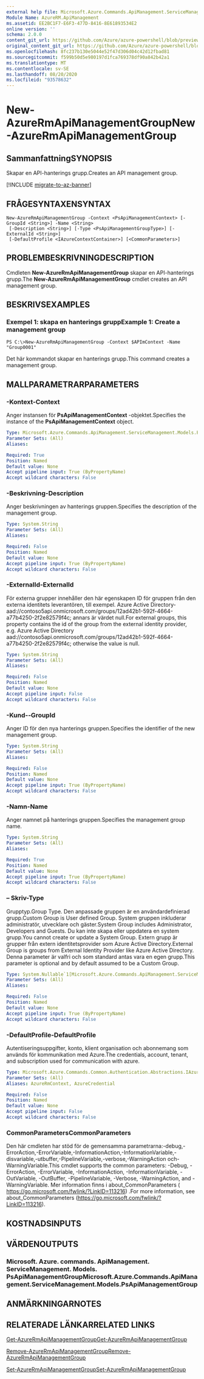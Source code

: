 ```yaml
---
external help file: Microsoft.Azure.Commands.ApiManagement.ServiceManagement.dll-Help.xml
Module Name: AzureRM.ApiManagement
ms.assetid: EE2BC1F7-E6F3-477D-8416-8E61893534E2
online version: ''
schema: 2.0.0
content_git_url: https://github.com/Azure/azure-powershell/blob/preview/src/ResourceManager/ApiManagement/Commands.ApiManagement/help/New-AzureRmApiManagementGroup.md
original_content_git_url: https://github.com/Azure/azure-powershell/blob/preview/src/ResourceManager/ApiManagement/Commands.ApiManagement/help/New-AzureRmApiManagementGroup.md
ms.openlocfilehash: 8fc237b130e5044e52f47d306d04c42d12fbad81
ms.sourcegitcommit: f599b50d5e980197d1fca769378df90a842b42a1
ms.translationtype: MT
ms.contentlocale: sv-SE
ms.lasthandoff: 08/20/2020
ms.locfileid: "93578632"
---
```

# <span data-ttu-id="17d12-101">New-AzureRmApiManagementGroup</span><span class="sxs-lookup"><span data-stu-id="17d12-101">New-AzureRmApiManagementGroup</span></span>

## <span data-ttu-id="17d12-102">Sammanfattning</span><span class="sxs-lookup"><span data-stu-id="17d12-102">SYNOPSIS</span></span>
<span data-ttu-id="17d12-103">Skapar en API-hanterings grupp.</span><span class="sxs-lookup"><span data-stu-id="17d12-103">Creates an API management group.</span></span>

[!INCLUDE [migrate-to-az-banner](../../includes/migrate-to-az-banner.md)]

## <span data-ttu-id="17d12-104">FRÅGESYNTAXEN</span><span class="sxs-lookup"><span data-stu-id="17d12-104">SYNTAX</span></span>

```
New-AzureRmApiManagementGroup -Context <PsApiManagementContext> [-GroupId <String>] -Name <String>
 [-Description <String>] [-Type <PsApiManagementGroupType>] [-ExternalId <String>]
 [-DefaultProfile <IAzureContextContainer>] [<CommonParameters>]
```

## <span data-ttu-id="17d12-105">PROBLEMBESKRIVNING</span><span class="sxs-lookup"><span data-stu-id="17d12-105">DESCRIPTION</span></span>
<span data-ttu-id="17d12-106">Cmdleten **New-AzureRmApiManagementGroup** skapar en API-hanterings grupp.</span><span class="sxs-lookup"><span data-stu-id="17d12-106">The **New-AzureRmApiManagementGroup** cmdlet creates an API management group.</span></span>

## <span data-ttu-id="17d12-107">BESKRIVS</span><span class="sxs-lookup"><span data-stu-id="17d12-107">EXAMPLES</span></span>

### <span data-ttu-id="17d12-108">Exempel 1: skapa en hanterings grupp</span><span class="sxs-lookup"><span data-stu-id="17d12-108">Example 1: Create a management group</span></span>
```
PS C:\>New-AzureRmApiManagementGroup -Context $APImContext -Name "Group0001"
```

<span data-ttu-id="17d12-109">Det här kommandot skapar en hanterings grupp.</span><span class="sxs-lookup"><span data-stu-id="17d12-109">This command creates a management group.</span></span>

## <span data-ttu-id="17d12-110">MALLPARAMETRAR</span><span class="sxs-lookup"><span data-stu-id="17d12-110">PARAMETERS</span></span>

### <span data-ttu-id="17d12-111">-Kontext</span><span class="sxs-lookup"><span data-stu-id="17d12-111">-Context</span></span>
<span data-ttu-id="17d12-112">Anger instansen för **PsApiManagementContext** -objektet.</span><span class="sxs-lookup"><span data-stu-id="17d12-112">Specifies the instance of the **PsApiManagementContext** object.</span></span>

```yaml
Type: Microsoft.Azure.Commands.ApiManagement.ServiceManagement.Models.PsApiManagementContext
Parameter Sets: (All)
Aliases: 

Required: True
Position: Named
Default value: None
Accept pipeline input: True (ByPropertyName)
Accept wildcard characters: False
```

### <span data-ttu-id="17d12-113">-Beskrivning</span><span class="sxs-lookup"><span data-stu-id="17d12-113">-Description</span></span>
<span data-ttu-id="17d12-114">Anger beskrivningen av hanterings gruppen.</span><span class="sxs-lookup"><span data-stu-id="17d12-114">Specifies the description of the management group.</span></span>

```yaml
Type: System.String
Parameter Sets: (All)
Aliases: 

Required: False
Position: Named
Default value: None
Accept pipeline input: True (ByPropertyName)
Accept wildcard characters: False
```

### <span data-ttu-id="17d12-115">-ExternalId</span><span class="sxs-lookup"><span data-stu-id="17d12-115">-ExternalId</span></span>
<span data-ttu-id="17d12-116">För externa grupper innehåller den här egenskapen ID för gruppen från den externa identitets leverantören, till exempel. Azure Active Directory-aad://contoso5api.onmicrosoft.com/groups/12ad42b1-592f-4664-a77b4250-2f2e82579f4c; annars är värdet null.</span><span class="sxs-lookup"><span data-stu-id="17d12-116">For external groups, this property contains the id of the group from the external identity provider, e.g. Azure Active Directory aad://contoso5api.onmicrosoft.com/groups/12ad42b1-592f-4664-a77b4250-2f2e82579f4c; otherwise the value is null.</span></span>

```yaml
Type: System.String
Parameter Sets: (All)
Aliases: 

Required: False
Position: Named
Default value: None
Accept pipeline input: False
Accept wildcard characters: False
```

### <span data-ttu-id="17d12-117">-Kund-</span><span class="sxs-lookup"><span data-stu-id="17d12-117">-GroupId</span></span>
<span data-ttu-id="17d12-118">Anger ID för den nya hanterings gruppen.</span><span class="sxs-lookup"><span data-stu-id="17d12-118">Specifies the identifier of the new management group.</span></span>

```yaml
Type: System.String
Parameter Sets: (All)
Aliases: 

Required: False
Position: Named
Default value: None
Accept pipeline input: True (ByPropertyName)
Accept wildcard characters: False
```

### <span data-ttu-id="17d12-119">-Namn</span><span class="sxs-lookup"><span data-stu-id="17d12-119">-Name</span></span>
<span data-ttu-id="17d12-120">Anger namnet på hanterings gruppen.</span><span class="sxs-lookup"><span data-stu-id="17d12-120">Specifies the management group name.</span></span>

```yaml
Type: System.String
Parameter Sets: (All)
Aliases: 

Required: True
Position: Named
Default value: None
Accept pipeline input: True (ByPropertyName)
Accept wildcard characters: False
```

### <span data-ttu-id="17d12-121">– Skriv</span><span class="sxs-lookup"><span data-stu-id="17d12-121">-Type</span></span>
<span data-ttu-id="17d12-122">Grupptyp.</span><span class="sxs-lookup"><span data-stu-id="17d12-122">Group Type.</span></span> <span data-ttu-id="17d12-123">Den anpassade gruppen är en användardefinierad grupp.</span><span class="sxs-lookup"><span data-stu-id="17d12-123">Custom Group is User defined Group.</span></span> <span data-ttu-id="17d12-124">System gruppen inkluderar administratör, utvecklare och gäster.</span><span class="sxs-lookup"><span data-stu-id="17d12-124">System Group includes Administrator, Developers and Guests.</span></span> <span data-ttu-id="17d12-125">Du kan inte skapa eller uppdatera en system grupp.</span><span class="sxs-lookup"><span data-stu-id="17d12-125">You cannot create or update a System Group.</span></span>  <span data-ttu-id="17d12-126">Extern grupp är grupper från extern identitetsprovider som Azure Active Directory.</span><span class="sxs-lookup"><span data-stu-id="17d12-126">External Group is groups from External Identity Provider like Azure Active Directory.</span></span> <span data-ttu-id="17d12-127">Denna parameter är valfri och som standard antas vara en egen grupp.</span><span class="sxs-lookup"><span data-stu-id="17d12-127">This parameter is optional and by default assumed to be a Custom Group.</span></span>

```yaml
Type: System.Nullable`1[Microsoft.Azure.Commands.ApiManagement.ServiceManagement.Models.PsApiManagementGroupType]
Parameter Sets: (All)
Aliases: 

Required: False
Position: Named
Default value: None
Accept pipeline input: True (ByPropertyName)
Accept wildcard characters: False
```

### <span data-ttu-id="17d12-128">-DefaultProfile</span><span class="sxs-lookup"><span data-stu-id="17d12-128">-DefaultProfile</span></span>
<span data-ttu-id="17d12-129">Autentiseringsuppgifter, konto, klient organisation och abonnemang som används för kommunikation med Azure.</span><span class="sxs-lookup"><span data-stu-id="17d12-129">The credentials, account, tenant, and subscription used for communication with azure.</span></span>

```yaml
Type: Microsoft.Azure.Commands.Common.Authentication.Abstractions.IAzureContextContainer
Parameter Sets: (All)
Aliases: AzureRmContext, AzureCredential

Required: False
Position: Named
Default value: None
Accept pipeline input: False
Accept wildcard characters: False
```

### <span data-ttu-id="17d12-130">CommonParameters</span><span class="sxs-lookup"><span data-stu-id="17d12-130">CommonParameters</span></span>
<span data-ttu-id="17d12-131">Den här cmdleten har stöd för de gemensamma parametrarna:-debug,-ErrorAction,-ErrorVariable,-InformationAction,-InformationVariable,-disvariable,-utbuffer,-PipelineVariable,-verbose,-WarningAction och-WarningVariable.</span><span class="sxs-lookup"><span data-stu-id="17d12-131">This cmdlet supports the common parameters: -Debug, -ErrorAction, -ErrorVariable, -InformationAction, -InformationVariable, -OutVariable, -OutBuffer, -PipelineVariable, -Verbose, -WarningAction, and -WarningVariable.</span></span> <span data-ttu-id="17d12-132">Mer information finns i about_CommonParameters ( https://go.microsoft.com/fwlink/?LinkID=113216) .</span><span class="sxs-lookup"><span data-stu-id="17d12-132">For more information, see about_CommonParameters (https://go.microsoft.com/fwlink/?LinkID=113216).</span></span>

## <span data-ttu-id="17d12-133">KOSTNADS</span><span class="sxs-lookup"><span data-stu-id="17d12-133">INPUTS</span></span>

## <span data-ttu-id="17d12-134">VÄRDEN</span><span class="sxs-lookup"><span data-stu-id="17d12-134">OUTPUTS</span></span>

### <span data-ttu-id="17d12-135">Microsoft. Azure. commands. ApiManagement. ServiceManagement. Models. PsApiManagementGroup</span><span class="sxs-lookup"><span data-stu-id="17d12-135">Microsoft.Azure.Commands.ApiManagement.ServiceManagement.Models.PsApiManagementGroup</span></span>

## <span data-ttu-id="17d12-136">ANMÄRKNINGAR</span><span class="sxs-lookup"><span data-stu-id="17d12-136">NOTES</span></span>

## <span data-ttu-id="17d12-137">RELATERADE LÄNKAR</span><span class="sxs-lookup"><span data-stu-id="17d12-137">RELATED LINKS</span></span>

[<span data-ttu-id="17d12-138">Get-AzureRmApiManagementGroup</span><span class="sxs-lookup"><span data-stu-id="17d12-138">Get-AzureRmApiManagementGroup</span></span>](./Get-AzureRmApiManagementGroup.md)

[<span data-ttu-id="17d12-139">Remove-AzureRmApiManagementGroup</span><span class="sxs-lookup"><span data-stu-id="17d12-139">Remove-AzureRmApiManagementGroup</span></span>](./Remove-AzureRmApiManagementGroup.md)

[<span data-ttu-id="17d12-140">Set-AzureRmApiManagementGroup</span><span class="sxs-lookup"><span data-stu-id="17d12-140">Set-AzureRmApiManagementGroup</span></span>](./Set-AzureRmApiManagementGroup.md)


